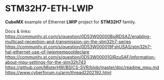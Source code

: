# STM32H7-ETH-LWIP

**CubeMX** example of Ethernet **LWIP** project for **STM32H7** family.

Docs & links:
https://community.st.com/s/question/0D53W00000BsjRDSAZ/enabling-multicast-reception-and-transmission-on-the-stm32h7-series
https://community.st.com/s/question/0D53W000019FshUSAS/stm32h7-hal-ethernet-use-of-lwipmempooldeclare
https://community.st.com/s/question/0D53W00001GlRzuSAF/information-about-mpu-settings-for-the-stm32h743
https://github.com/MisterHW/BSICS-SVR/blob/master/doc/readme_mpu.md
https://www.cyberforum.ru/arm/thread2202192.html

